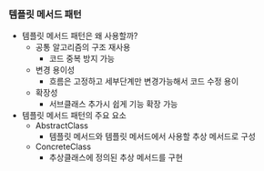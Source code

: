 ### 템플릿 메서드 패턴
- 템플릿 메서드 패턴은 왜 사용할까?
  - 공통 알고리즘의 구조 재사용
    - 코드 중복 방지 가능
  - 변경 용이성
    - 흐름은 고정하고 세부단계만 변경가능해서 코드 수정 용이
  - 확장성
    - 서브클래스 추가시 쉽게 기능 확장 가능
- 템플릿 메서드 패턴의 주요 요소
  - AbstractClass
    - 템플릿 메서드와 템플릿 메서드에서 사용할 추상 메서드로 구성
  - ConcreteClass
    - 추상클래스에 정의된 추상 메서드를 구현
